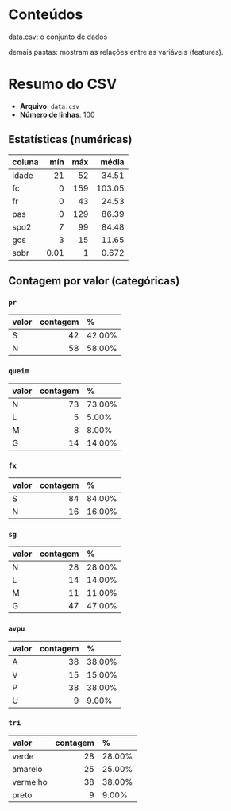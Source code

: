 # Conteúdos
data.csv: o conjunto de dados

demais pastas: mostram as relações entre as variáveis (features).

# Resumo do CSV

- **Arquivo**: `data.csv`
- **Número de linhas**: 100

## Estatísticas (numéricas)
| coluna   |   mín |   máx |   média |
|:---------|------:|------:|--------:|
| idade    | 21    |    52 |  34.51  |
| fc       |  0    |   159 | 103.05  |
| fr       |  0    |    43 |  24.53  |
| pas      |  0    |   129 |  86.39  |
| spo2     |  7    |    99 |  84.48  |
| gcs      |  3    |    15 |  11.65  |
| sobr     |  0.01 |     1 |   0.672 |

## Contagem por valor (categóricas)
### `pr`
| valor   |   contagem | %      |
|:--------|-----------:|:-------|
| S       |         42 | 42.00% |
| N       |         58 | 58.00% |

### `queim`
| valor   |   contagem | %      |
|:--------|-----------:|:-------|
| N       |         73 | 73.00% |
| L       |          5 | 5.00%  |
| M       |          8 | 8.00%  |
| G       |         14 | 14.00% |

### `fx`
| valor   |   contagem | %      |
|:--------|-----------:|:-------|
| S       |         84 | 84.00% |
| N       |         16 | 16.00% |

### `sg`
| valor   |   contagem | %      |
|:--------|-----------:|:-------|
| N       |         28 | 28.00% |
| L       |         14 | 14.00% |
| M       |         11 | 11.00% |
| G       |         47 | 47.00% |

### `avpu`
| valor   |   contagem | %      |
|:--------|-----------:|:-------|
| A       |         38 | 38.00% |
| V       |         15 | 15.00% |
| P       |         38 | 38.00% |
| U       |          9 | 9.00%  |

### `tri`
| valor    |   contagem | %      |
|:---------|-----------:|:-------|
| verde    |         28 | 28.00% |
| amarelo  |         25 | 25.00% |
| vermelho |         38 | 38.00% |
| preto    |          9 | 9.00%  |


